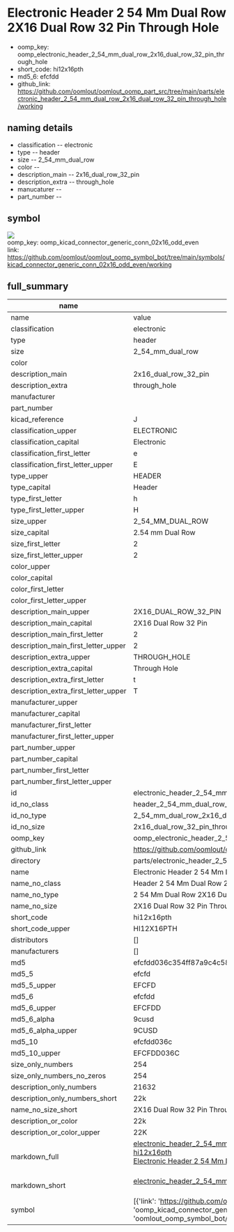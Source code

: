# Electronic Header 2 54 Mm Dual Row 2X16 Dual Row 32 Pin Through Hole

  
* oomp_key: oomp_electronic_header_2_54_mm_dual_row_2x16_dual_row_32_pin_through_hole 
* short_code: hi12x16pth
* md5_6: efcfdd  
* github_link: https://github.com/oomlout/oomlout_oomp_part_src/tree/main/parts/electronic_header_2_54_mm_dual_row_2x16_dual_row_32_pin_through_hole/working  
## naming details
* classification -- electronic
* type -- header
* size -- 2_54_mm_dual_row
* color -- 
* description_main -- 2x16_dual_row_32_pin
* description_extra -- through_hole
* manucaturer -- 
* part_number -- 



## symbol

![](symbol/{index}/working/working_600.png)  
oomp_key: oomp_kicad_connector_generic_conn_02x16_odd_even  
link: https://github.com/oomlout/oomlout_oomp_symbol_bot/tree/main/symbols/kicad_connector_generic_conn_02x16_odd_even/working  


## full_summary
| name | value | 
| --- | --- | 
| name | value | 
| classification | electronic | 
| type | header | 
| size | 2_54_mm_dual_row | 
| color |  | 
| description_main | 2x16_dual_row_32_pin | 
| description_extra | through_hole | 
| manufacturer |  | 
| part_number |  | 
| kicad_reference | J | 
| classification_upper | ELECTRONIC | 
| classification_capital | Electronic | 
| classification_first_letter | e | 
| classification_first_letter_upper | E | 
| type_upper | HEADER | 
| type_capital | Header | 
| type_first_letter | h | 
| type_first_letter_upper | H | 
| size_upper | 2_54_MM_DUAL_ROW | 
| size_capital | 2.54 mm Dual Row | 
| size_first_letter | 2 | 
| size_first_letter_upper | 2 | 
| color_upper |  | 
| color_capital |  | 
| color_first_letter |  | 
| color_first_letter_upper |  | 
| description_main_upper | 2X16_DUAL_ROW_32_PIN | 
| description_main_capital | 2X16 Dual Row 32 Pin | 
| description_main_first_letter | 2 | 
| description_main_first_letter_upper | 2 | 
| description_extra_upper | THROUGH_HOLE | 
| description_extra_capital | Through Hole | 
| description_extra_first_letter | t | 
| description_extra_first_letter_upper | T | 
| manufacturer_upper |  | 
| manufacturer_capital |  | 
| manufacturer_first_letter |  | 
| manufacturer_first_letter_upper |  | 
| part_number_upper |  | 
| part_number_capital |  | 
| part_number_first_letter |  | 
| part_number_first_letter_upper |  | 
| id | electronic_header_2_54_mm_dual_row_2x16_dual_row_32_pin_through_hole | 
| id_no_class | header_2_54_mm_dual_row_2x16_dual_row_32_pin_through_hole | 
| id_no_type | 2_54_mm_dual_row_2x16_dual_row_32_pin_through_hole | 
| id_no_size | 2x16_dual_row_32_pin_through_hole | 
| oomp_key | oomp_electronic_header_2_54_mm_dual_row_2x16_dual_row_32_pin_through_hole | 
| github_link | https://github.com/oomlout/oomlout_oomp_part_src/tree/main/parts/electronic_header_2_54_mm_dual_row_2x16_dual_row_32_pin_through_hole/working | 
| directory | parts/electronic_header_2_54_mm_dual_row_2x16_dual_row_32_pin_through_hole | 
| name | Electronic Header 2 54 Mm Dual Row 2X16 Dual Row 32 Pin Through Hole | 
| name_no_class | Header 2 54 Mm Dual Row 2X16 Dual Row 32 Pin Through Hole | 
| name_no_type | 2 54 Mm Dual Row 2X16 Dual Row 32 Pin Through Hole | 
| name_no_size | 2X16 Dual Row 32 Pin Through Hole | 
| short_code | hi12x16pth | 
| short_code_upper | HI12X16PTH | 
| distributors | [] | 
| manufacturers | [] | 
| md5 | efcfdd036c354ff87a9c4c5831c7a484 | 
| md5_5 | efcfd | 
| md5_5_upper | EFCFD | 
| md5_6 | efcfdd | 
| md5_6_upper | EFCFDD | 
| md5_6_alpha | 9cusd | 
| md5_6_alpha_upper | 9CUSD | 
| md5_10 | efcfdd036c | 
| md5_10_upper | EFCFDD036C | 
| size_only_numbers | 254 | 
| size_only_numbers_no_zeros | 254 | 
| description_only_numbers | 21632 | 
| description_only_numbers_short | 22k | 
| name_no_size_short | 2X16 Dual Row 32 Pin Through Hole | 
| description_or_color | 22k | 
| description_or_color_upper | 22K | 
| markdown_full | [electronic_header_2_54_mm_dual_row_2x16_dual_row_32_pin_through_hole](https://github.com/oomlout/oomlout_oomp_part_src/tree/main/parts/electronic_header_2_54_mm_dual_row_2x16_dual_row_32_pin_through_hole/working)<br>[hi12x16pth](https://github.com/oomlout/oomlout_oomp_part_src/tree/main/parts/electronic_header_2_54_mm_dual_row_2x16_dual_row_32_pin_through_hole/working)<br>[Electronic Header 2 54 Mm Dual Row 2X16 Dual Row 32 Pin Through Hole](https://github.com/oomlout/oomlout_oomp_part_src/tree/main/parts/electronic_header_2_54_mm_dual_row_2x16_dual_row_32_pin_through_hole/working)<br><br> | 
| markdown_short | [electronic_header_2_54_mm_dual_row_2x16_dual_row_32_pin_through_hole](https://github.com/oomlout/oomlout_oomp_part_src/tree/main/parts/electronic_header_2_54_mm_dual_row_2x16_dual_row_32_pin_through_hole/working)<br><br> | 
| symbol | [{'link': 'https://github.com/oomlout/oomlout_oomp_symbol_bot/tree/main/symbols/kicad_connector_generic_conn_02x16_odd_even', 'oomp_key': 'oomp_kicad_connector_generic_conn_02x16_odd_even', 'directory': 'oomlout_oomp_symbol_bot/symbols/kicad_connector_generic_conn_02x16_odd_even//working/working.kicad_sym', 'index': 0}] | 
